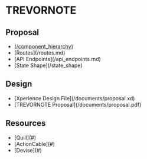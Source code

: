 # TREVORNOTE

## Proposal
<ul>
  <li><a href="">(/component_hierarchy)</a></li>
  <li>[Routes](/routes.md)</li>
  <li>[API Endpoints](/api_endpoints.md)</li>
  <li>[State Shape](/state_shape)</li>
</ul>

## Design
<ul>
  <li>[Xperience Design File](/documents/proposal.xd)</li>
  <li>[TREVORNOTE Proposal](/documents/proposal.pdf)</li>
</ul>

## Resources
<ul>
  <li>[Quill](#)</li>
  <li>[ActionCable](#)</li>
  <li>[Devise](#)</li>
</ul>
